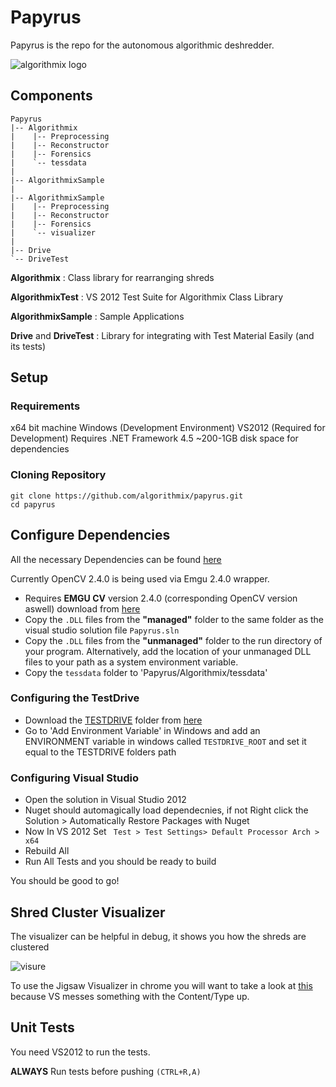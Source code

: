 Papyrus
=======

Papyrus is the repo for the autonomous algorithmic deshredder.

![algorithmix logo](http://i.imgur.com/Ll77jMr.png)

## Components

```
Papyrus
|-- Algorithmix
|    |-- Preprocessing 
|    |-- Reconstructor
|    |-- Forensics
|    `-- tessdata
|
|-- AlgorithmixSample
|
|-- AlgorithmixSample
|    |-- Preprocessing 
|    |-- Reconstructor
|    |-- Forensics
|    `-- visualizer
|
|-- Drive
`-- DriveTest
```

**Algorithmix** : Class library for rearranging shreds

**AlgorithmixTest** : VS 2012 Test Suite for Algorithmix Class Library

**AlgorithmixSample** : Sample Applications

**Drive** and **DriveTest** : Library for integrating with Test Material Easily (and its tests)

## Setup

### Requirements

x64 bit machine
Windows (Development Environment)
VS2012 (Required for Development)
Requires .NET Framework 4.5
~200-1GB disk space for dependencies

### Cloning Repository

```
git clone https://github.com/algorithmix/papyrus.git
cd papyrus
```

## Configure Dependencies

All the necessary Dependencies can be found [here](https://www.dropbox.com/sh/23rpauin14wndva/EoK1nzqCiZ)

Currently OpenCV 2.4.0 is being used via Emgu 2.4.0 wrapper.

- Requires **EMGU CV** version 2.4.0 (corresponding OpenCV version aswell) download from [here](https://www.dropbox.com/sh/23rpauin14wndva/EoK1nzqCiZ)
- Copy the `.DLL` files from the **"managed"** folder to the same folder as the visual studio solution file `Papyrus.sln`
- Copy the `.DLL` files from the **"unmanaged"** folder to the run directory of your program.  Alternatively, add the location of your unmanaged DLL files to your path as a system environment variable.
- Copy the `tessdata` folder to 'Papyrus/Algorithmix/tessdata'

### Configuring the TestDrive

- Download the [TESTDRIVE](https://github.com/algorithmix/testdrive) folder from [here](https://www.dropbox.com/sh/bq2j6vjaklu1i9b/yn9Xl_3aUv)
- Go to 'Add Environment Variable' in Windows and add an ENVIRONMENT variable in windows called `TESTDRIVE_ROOT` and set it equal to the TESTDRIVE folders path

### Configuring Visual Studio

- Open the solution in Visual Studio 2012
- Nuget should automagically load dependecnies, if not Right click the Solution > Automatically Restore Packages with Nuget
- Now In VS 2012 Set ` Test > Test Settings> Default Processor Arch >  x64`
- Rebuild All
- Run All Tests and you should be ready to build

You should be good to go!

## Shred Cluster Visualizer

The visualizer can be helpful in debug, it shows you how the shreds are clustered

![visure](https://f.cloud.github.com/assets/839972/147925/6251c200-74e0-11e2-9c91-a1706e0ea438.PNG)

To use the Jigsaw Visualizer in chrome you will want to take a look at [this](http://stackoverflow.com/questions/12003107/resource-interpreted-as-script-but-transferred-with-mime-type-text-plain-for-l) because VS messes something with the Content/Type up. 


## Unit Tests

You need VS2012 to run the tests.

**ALWAYS** Run tests before pushing `(CTRL+R,A)`

